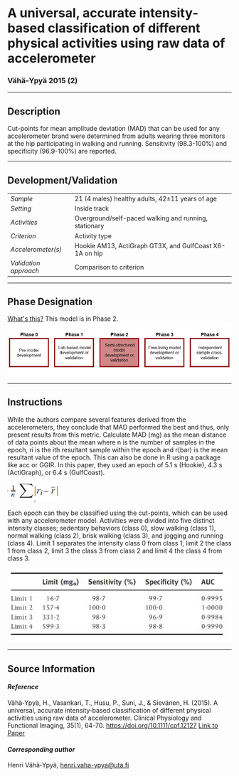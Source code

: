 # A universal, accurate intensity‐based classification of different physical activities using raw data of accelerometer
### Vähä‐Ypyä 2015 (2)
---

## Description
Cut-points for mean amplitude deviation (MAD) that can be used for any accelerometer brand were determined from adults wearing three monitors at the hip participating in walking and running. Sensitivity (98.3-100%) and specificity (96.9-100%) are reported.


---

## Development/Validation

|  |  |
| ------------- | ------------- |
| *Sample*  |21 (4 males) healthy adults, 42±11 years of age |
| *Setting*  |Inside track|
| *Activities*  |Overground/self-paced walking and running, stationary   |
| *Criterion* |Activity type   |
| *Accelerometer(s)* |Hookie AM13, ActiGraph GT3X, and GulfCoast X6-1A on hip   |
| *Validation approach* |Comparison to criterion   |


---
## Phase Designation
[What's this?](https://github.com/clevengerkimberly/AccelerometerRepository/blob/a76916ebe2a6002b20cdc6ef39c889d62ce9d6ae/phase%20_images/phase.md)
This model is in Phase 2.
![image](https://github.com/clevengerkimberly/AccelerometerRepository/blob/main/phase%20_images/Phase2.JPG)

---
## Instructions
While the authors compare several features derived from the accelerometers, they conclude that MAD performed the best and thus, only present results from this metric. Calculate MAD (mg) as the mean distance of data points about the mean where n is the number of samples in the epoch, ri is the ith resultant sample within the epoch and r(bar) is the mean resultant value of the epoch. This can also be done in R using a package like acc or GGIR. In this paper, they used an epoch of 5.1 s (Hookie), 4.3 s (ActiGraph), or 6.4 s (GulfCoast).

![image](https://github.com/clevengerkimberly/AccelerometerRepository/blob/main/V%C3%A4h%C3%A4Ypy%C3%A42015_2/aitt.png)

Each epoch can they be classified using the cut-points, which can be used with any accelerometer model. Activities were divided into five distinct intensity classes; sedentary behaviors (class 0), slow walking (class 1), normal walking (class 2), brisk walking (class 3), and jogging and running (class 4). Limit 1 separates the intensity class 0 from class 1, limit 2 the class 1 from class 2, limit 3 the class 3 from class 2 and limit 4 the class 4 from class 3.

![image](https://github.com/clevengerkimberly/AccelerometerRepository/blob/main/V%C3%A4h%C3%A4Ypy%C3%A42015_2/VH2015_2.JPG)

---
## Source Information
#### *Reference*
Vähä‐Ypyä, H., Vasankari, T., Husu, P., Suni, J., & Sievänen, H. (2015). A universal, accurate intensity‐based classification of different physical activities using raw data of accelerometer. Clinical Physiology and Functional Imaging, 35(1), 64-70. https://doi.org/10.1111/cpf.12127 [Link to Paper](https://github.com/clevengerkimberly/AccelerometerRepository/blob/main/V%C3%A4h%C3%A4Ypy%C3%A42015_2/vahaypya2015_2.pdf)


#### *Corresponding author*
Henri Vähä‐Ypyä, henri.vaha-ypya@uta.fi
